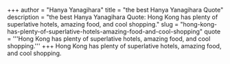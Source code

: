 +++
author = "Hanya Yanagihara"
title = "the best Hanya Yanagihara Quote"
description = "the best Hanya Yanagihara Quote: Hong Kong has plenty of superlative hotels, amazing food, and cool shopping."
slug = "hong-kong-has-plenty-of-superlative-hotels-amazing-food-and-cool-shopping"
quote = '''Hong Kong has plenty of superlative hotels, amazing food, and cool shopping.'''
+++
Hong Kong has plenty of superlative hotels, amazing food, and cool shopping.

